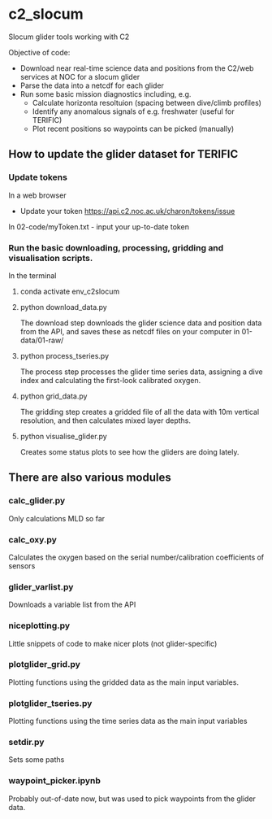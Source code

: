 # c2_slocum
Slocum glider tools working with C2

Objective of code:
- Download near real-time science data and positions from the C2/web services at NOC for a slocum glider
- Parse the data into a netcdf for each glider
- Run some basic mission diagnostics including, e.g.
    - Calculate horizonta resoltuion (spacing between dive/climb profiles)
    - Identify any anomalous signals of e.g. freshwater (useful for TERIFIC)
    - Plot recent positions so waypoints can be picked (manually)


## How to update the glider dataset for TERIFIC

### Update tokens

In a web browser
- Update your token https://api.c2.noc.ac.uk/charon/tokens/issue 

In 02-code/myToken.txt - input your up-to-date token

### Run the basic downloading, processing, gridding and visualisation scripts.

In the terminal
1. conda activate env_c2slocum
2. python download_data.py

    The download step downloads the glider science data and position data from the API, and saves these as netcdf files on your computer in 01-data/01-raw/

3. python process_tseries.py

    The process step processes the glider time series data, assigning a dive index and calculating the first-look calibrated oxygen.

4. python grid_data.py
    
    The gridding step creates a gridded file of all the data with 10m vertical resolution, and then calculates mixed layer depths.

5. python visualise_glider.py

    Creates some status plots to see how the gliders are doing lately.


## There are also various modules

### calc_glider.py

Only calculations MLD so far

### calc_oxy.py

Calculates the oxygen based on the serial number/calibration coefficients of sensors

### glider_varlist.py

Downloads a variable list from the API

### niceplotting.py

Little snippets of code to make nicer plots (not glider-specific)

### plotglider_grid.py

Plotting functions using the gridded data as the main input variables.


### plotglider_tseries.py

Plotting functions using the time series data as the main input variables

### setdir.py

Sets some paths

### waypoint_picker.ipynb

Probably out-of-date now, but was used to pick waypoints from the glider data.

